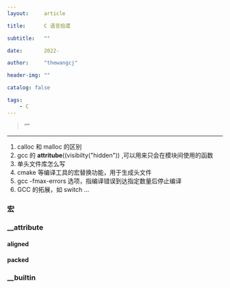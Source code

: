 ```yaml
---
layout:     article

title:      C 语言拾遗

subtitle:   ""

date:       2022-

author:     "thewangcj"

header-img: ""

catalog: false

tags:
    - C
---
```


> “”

------

<!--more-->

1. calloc 和 malloc 的区别 
2. gcc 的 __attritube__((visibilty("hidden")) ,可以用来只会在模块间使用的函数
3. 单头文件库怎么写
4. cmake 等编译工具的宏替换功能，用于生成头文件
5. gcc -fmax-errors 选项，指编译错误到达指定数量后停止编译
6. GCC 的拓展，如 switch ...

### 宏

### __attribute

#### aligned


#### packed

### __builtin